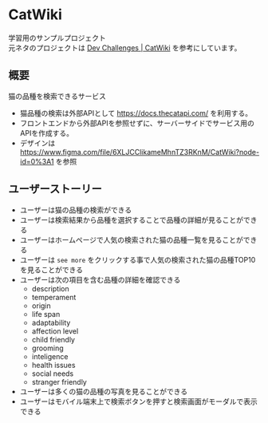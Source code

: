 # CatWiki

学習用のサンプルプロジェクト  
元ネタのプロジェクトは [Dev Challenges | CatWiki](https://devchallenges.io/challenges/f4NJ53rcfgrP6sBMD2jt) を参考にしています。

## 概要

猫の品種を検索できるサービス

* 猫品種の検索は外部APIとして https://docs.thecatapi.com/ を利用する。
* フロントエンドから外部APIを参照せずに、サーバーサイドでサービス用のAPIを作成する。
* デザインは https://www.figma.com/file/6XLJCClikameMhnTZ3RKnM/CatWiki?node-id=0%3A1 を参照

## ユーザーストーリー
* ユーザーは猫の品種の検索ができる
* ユーザーは検索結果から品種を選択することで品種の詳細が見ることができる
* ユーザーはホームページで人気の検索された猫の品種一覧を見ることができる
* ユーザーは `see more` をクリックする事で人気の検索された猫の品種TOP10を見ることができる
* ユーザーは次の項目を含む品種の詳細を確認できる
    * description
    * temperament
    * origin
    * life span
    * adaptability
    * affection level
    * child friendly
    * grooming
    * inteligence
    * health issues
    * social needs
    * stranger friendly
* ユーザーは多くの猫の品種の写真を見ることができる
* ユーザーはモバイル端末上で検索ボタンを押すと検索画面がモーダルで表示できる
